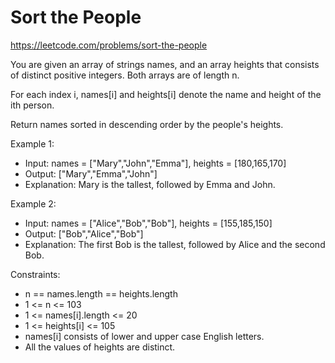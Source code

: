 # Sort the People
https://leetcode.com/problems/sort-the-people

You are given an array of strings names, and an array heights that consists of distinct positive integers. Both arrays are of length n.

For each index i, names[i] and heights[i] denote the name and height of the ith person.

Return names sorted in descending order by the people's heights.
 

Example 1:
* Input: names = ["Mary","John","Emma"], heights = [180,165,170]
* Output: ["Mary","Emma","John"]
* Explanation: Mary is the tallest, followed by Emma and John.


Example 2:
* Input: names = ["Alice","Bob","Bob"], heights = [155,185,150]
* Output: ["Bob","Alice","Bob"]
* Explanation: The first Bob is the tallest, followed by Alice and the second Bob.

Constraints:
* n == names.length == heights.length
* 1 <= n <= 103
* 1 <= names[i].length <= 20
* 1 <= heights[i] <= 105
* names[i] consists of lower and upper case English letters.
* All the values of heights are distinct.
